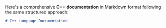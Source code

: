 Here's a comprehensive **C++ documentation** in Markdown format following the same structured approach:

```markdown
# C++ Language Documentation
